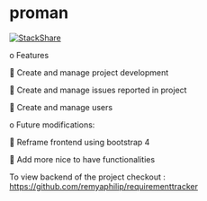 
# proman

[![StackShare](https://img.shields.io/badge/tech-stack-0690fa.svg?style=flat)](https://stackshare.io/remyaphilip/frontend-project)

o	Features

	Create and manage project development 

	Create and manage issues reported in project

	Create and manage users 

o	Future modifications: 

	Reframe frontend using bootstrap 4

	Add more nice to have functionalities
   
To view backend of the project checkout : https://github.com/remyaphilip/requirementtracker
